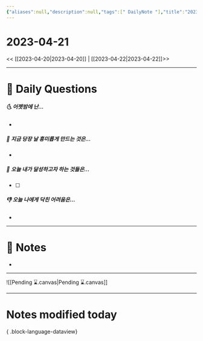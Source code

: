 ```yaml
---
{"aliases":null,"description":null,"tags":[" DailyNote "],"title":"2023-04-21","created":"2023-04-21T21:44:21","updated":"2023-07-15T21:30:20","dg-publish":true,"permalink":"/docs/Daily Notes/2023-04-21/","dgPassFrontmatter":true}
---
```



# 2023-04-21

<< [[2023-04-20\|2023-04-20]] | [[2023-04-22\|2023-04-22]]>>

---

# 📅 Daily Questions

##### 🌜 어젯밤에 난...

- 

##### 🙌 지금 당장 날 흥미롭게 만드는 것은...

- 

##### 🚀 오늘 내가 달성하고자 하는 것들은...

- [ ] 

##### 👎 오늘 나에게 닥친 어려움은...

- 

---

# 📝 Notes

- 

___

![[Pending ⌛.canvas\|Pending ⌛.canvas]]

---

# Notes modified today


{ .block-language-dataview}
